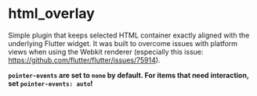 # html_overlay

Simple plugin that keeps selected HTML container exactly aligned with the underlying Flutter widget. It was built to overcome issues with platform views when using the Webkit renderer (especially this issue: https://github.com/flutter/flutter/issues/75914).

**`pointer-events` are set to `none` by default. For items that need interaction, set `pointer-events: auto`!**
